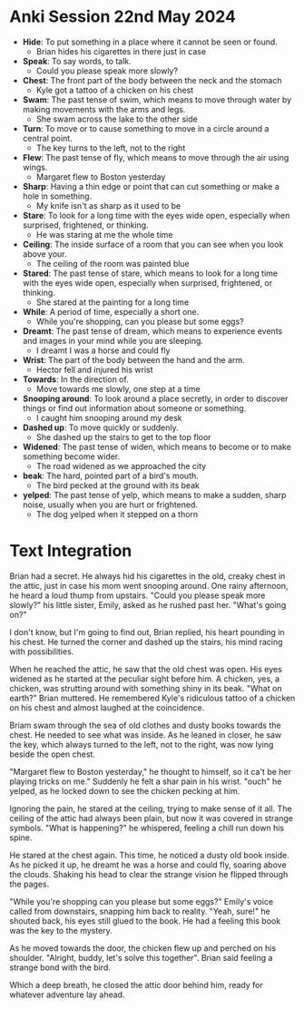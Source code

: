 # Anki Session 22nd May 2024

- **Hide**: To put something in a place where it cannot be seen or found.
  - Brian hides his cigarettes in there just in case
- **Speak**: To say words, to talk.
  - Could you please speak more slowly?
- **Chest**: The front part of the body between the neck and the stomach
  - Kyle got a tattoo of a chicken on his chest
- **Swam**: The past tense of swim, which means to move through water by making movements with the arms and legs.
  - She swam across the lake to the other side
- **Turn**: To move or to cause something to move in a circle around a central point.
  - The key turns to the left, not to the right
- **Flew**: The past tense of fly, which means to move through the air using wings.
  - Margaret flew to Boston yesterday
- **Sharp**: Having a thin edge or point that can cut something or make a hole in something.
  - My knife isn't as sharp as it used to be
- **Stare**: To look for a long time with the eyes wide open, especially when surprised, frightened, or thinking.
  - He was staring at me the whole time
- **Ceiling**: The inside surface of a room that you can see when you look above your.
  - The ceiling of the room was painted blue
- **Stared**: The past tense of stare, which means to look for a long time with the eyes wide open, especially when surprised, frightened, or thinking.
  - She stared at the painting for a long time
- **While**: A period of time, especially a short one.
  - While you're shopping, can you please but some eggs?
- **Dreamt**: The past tense of dream, which means to experience events and images in your mind while you are sleeping.
  - I dreamt I was a horse and could fly
- **Wrist**: The part of the body between the hand and the arm.
  - Hector fell and injured his wrist
- **Towards**: In the direction of.
  - Move towards me slowly, one step at a time
- **Snooping around**: To look around a place secretly, in order to discover things or find out information about someone or something.
  - I caught him snooping around my desk
- **Dashed up**: To move quickly or suddenly.
  - She dashed up the stairs to get to the top floor
- **Widened**: The past tense of widen, which means to become or to make something become wider.
  - The road widened as we approached the city
- **beak**: The hard, pointed part of a bird's mouth.
  - The bird pecked at the ground with its beak
- **yelped**: The past tense of yelp, which means to make a sudden, sharp noise, usually when you are hurt or frightened.
  - The dog yelped when it stepped on a thorn

# Text Integration

Brian had a secret. He always hid his cigarettes in the old, creaky chest in the attic, just in case his mom went snooping around. One rainy afternoon, he heard a loud thump from upstairs. "Could you please speak more slowly?" his little sister, Emily, asked as he rushed past her. "What's going on?"

I don't know, but I'm going to find out, Brian replied, his heart pounding in his chest. He turned the corner and dashed up the stairs, his mind racing with possibilities.

When he reached the attic, he saw that the old chest was open. His eyes widened as he started at the peculiar sight before him. A chicken, yes, a chicken, was strutting around with something shiny in its beak. "What on earth?" Brian muttered. He remembered Kyle's ridiculous tattoo of a chicken on his chest and almost laughed at the coincidence.

Briam swam through the sea of old clothes and dusty books towards the chest. He needed to see what was inside. As he leaned in closer, he saw the key, which always turned to the left, not to the right, was now lying beside the open chest.

"Margaret flew to Boston yesterday," he thought to himself, so it ca't be her playing tricks on me." Suddenly he felt a shar pain in his wrist. "ouch" he yelped, as he locked down to see the chicken pecking at him.

Ignoring the pain, he stared at the ceiling, trying to make sense of it all. The ceiling of the attic had always been plain, but now it was covered in strange symbols. "What is happening?" he whispered, feeling a chill run down his spine.

He stared at the chest again. This time, he noticed a dusty old book inside. As he picked it up, he dreamt he was a horse and could fly, soaring above the clouds. Shaking his head to clear the strange vision he flipped through the pages.

"While you're shopping can you please but some eggs?" Emily's voice called from downstairs, snapping him back to reality. "Yeah, sure!" he shouted back, his eyes still glued to the book. He had a feeling this book was the key to the mystery.

As he moved towards the door, the chicken flew up and perched on his shoulder. "Alright, buddy, let's solve this together". Brian said feeling a strange bond with the bird.

Which a deep breath, he closed the attic door behind him, ready for whatever adventure lay ahead.
